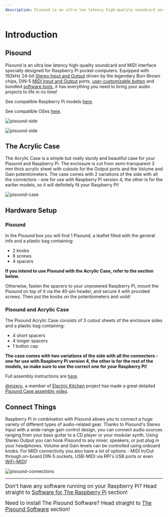 ```yaml
---
description: Pisound is an ultra low latency high-quality soundcard and MIDI interface specially designed for Raspberry Pi pocket computers.
---
```


# Introduction

## Pisound

Pisound is an ultra low latency high-quality soundcard and MIDI interface specially designed for Raspberry Pi pocket computers.
Equipped with 192kHz 24-bit [Stereo Input and Output](audio) driven by the legendary Burr-Brown chips, DIN-5 [MIDI Input and Output](midi) ports,
[user-customizable button](the-button) and bundled [software tools](the-pisound-software), it has everything you need to bring your audio projects to life in no time!

See compatible Raspberry Pi models [here](general-specifications.md#supported-raspberry-pi-models).

See compatible OSes [here](software-for-raspberry-pi.md#compatible-oses).

![pisound-side](https://raw.githubusercontent.com/wiki/BlokasLabs/pisound-docs/images/pisound-front.jpg)

![pisound-side](https://raw.githubusercontent.com/wiki/BlokasLabs/pisound-docs/images/pisound-back.jpg)

## The Acrylic Case

The Acrylic Case is a simple but really sturdy and beautiful case for your Pisound and Raspberry Pi. The enclosure is cut from semi-transparent 3 mm thick acrylic sheet with cutouts for the Output ports and the Volume and Gain potentiometers. The case comes with 2 variations of the side with all the connectors - one for use with Raspberry Pi version 4, the other is for the earlier models, so it will definitely fit your Raspberry Pi!

![pisound-case](https://raw.githubusercontent.com/wiki/BlokasLabs/pisound-docs/images/pisound-case.jpg)

## Hardware Setup

### Pisound

In the Pisound box you will find 1 Pisound, a leaflet filled with the general info and a plastic bag containing:

- 2 knobs
- 8 screws 
- 4 spacers

**If you intend to use Pisound with the Acrylic Case, refer to the section below.**

Otherwise, fasten the spacers to your unpowered Raspberry Pi, mount the Pisound on top of it via the 40-pin header, and secure it with provided screws. Then put the knobs on the potentiometers and *voilá*!

### Pisound and Acrylic Case

The Pisound Acrylic Case consists of 3 cutout sheets of the enclosure sides and a plastic bag containing:

- 4 short spacers
- 4 longer spacers
- 1 button cap

**The case comes with two variations of the side with all the connectors - one for use with Raspberry Pi version 4, the other is for the rest of the models, so make sure to use the correct one for your Raspberry Pi!**

Full assembly instructions are [here](pisound-acrylic-case.md#assembly-instructions).

<a href="https://community.blokas.io/u/mzero/summary" target="_blank">@mzero</a>, a member of <a href="https://electric.kitchen" target="_blank">Electric Kitchen</a> project has made a great detailed <a href="https://youtu.be/vt8rdc14wNY" target="_blank">Pisound Case assembly video</a>. 

## Connect Things

Raspberry Pi in combination with Pisound allows you to connect a huge variety of different types of audio-related gear. Thanks to Pisound's Stereo Input
with a wide-range gain control design, you can connect audio sources ranging from your bass guitar to a CD player or your modular synth.
Using Stereo Output you can hook Pisound to any mixer, speakers, or just plug in your headphones. Volume and Gain levels can be controlled
using onboard knobs. For MIDI connectivity you also have a lot of options - MIDI In/Out through on-board DIN-5 sockets, USB-MIDI via RPi's
USB ports or even [WiFi-MIDI](the-button.md#toggle_wifi_hotspotsh-toggle-wifi-hotspot-mode)!

![pisound-connections](https://raw.githubusercontent.com/wiki/BlokasLabs/pisound-docs/images/connections.png)


--------


<big> Don't have any software running on your Raspberry Pi? Head straight to [Software for The Raspberry Pi](software-for-raspberry-pi.md) section! </big>

<big> Need to install The Pisound Software? Head straight to [The Pisound Software](the-pisound-software.md) section! </big>



